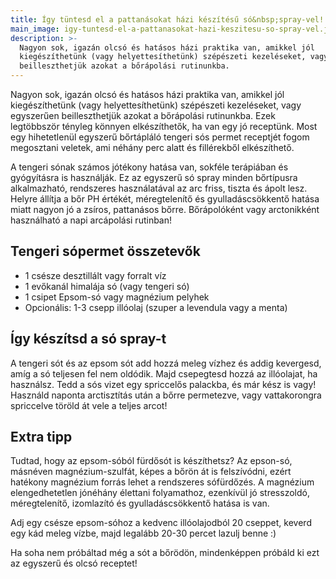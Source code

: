 ```yaml
---
title: Így tüntesd el a pattanásokat házi készítésű só&nbsp;spray-vel!
main_image: igy-tuntesd-el-a-pattanasokat-hazi-keszitesu-so-spray-vel.jpg
description: >-
  Nagyon sok, igazán olcsó és hatásos házi praktika van, amikkel jól
  kiegészíthetünk (vagy helyettesíthetünk) szépészeti kezeléseket, vagy egyszerűen
  beilleszthetjük azokat a bőrápolási rutinunkba.
---
```


Nagyon sok, igazán olcsó és hatásos házi praktika van, amikkel jól
kiegészíthetünk (vagy helyettesíthetünk) szépészeti kezeléseket, vagy egyszerűen
beilleszthetjük azokat a bőrápolási rutinunkba. Ezek legtöbbször tényleg könnyen
elkészíthetők, ha van egy jó receptünk. Most egy hihetetlenül egyszerű
bőrtápláló tengeri sós permet receptjét fogom megosztani veletek, ami néhány
perc alatt és fillérekből elkészíthető.

A tengeri sónak számos jótékony hatása van, sokféle terápiában és gyógyításra is
használják. Ez az egyszerű só spray minden bőrtípusra alkalmazható, rendszeres
használatával az arc friss, tiszta és ápolt lesz. Helyre állítja a bőr PH
értékét, méregtelenítő és gyulladáscsökkentő hatása miatt nagyon jó a zsíros,
pattanásos bőrre. Bőrápolóként vagy arctonikként használható a napi arcápolási
rutinban!

## Tengeri sópermet összetevők

*   1 csésze desztillált vagy forralt víz
*   1 evőkanál himalája só (vagy tengeri só)
*   1 csipet Epsom-só vagy magnézium pelyhek
*   Opcionális: 1-3 csepp illóolaj (szuper a levendula vagy a menta)

## Így készítsd a só spray-t

A tengeri sót és az epsom sót add hozzá meleg vízhez és addig kevergesd, amíg a
só teljesen fel nem oldódik. Majd csepegtesd hozzá az illóolajat, ha használsz.
Tedd a sós vizet egy spriccelős palackba, és már kész is vagy! Használd naponta
arctisztítás után a bőrre permetezve, vagy vattakorongra spriccelve töröld át
vele a teljes arcot!

## Extra tipp

Tudtad, hogy az epsom-sóból fürdősót is készíthetsz? Az epson-só, másnéven
magnézium-szulfát, képes a bőrön át is felszívódni, ezért hatékony magnézium
forrás lehet a rendszeres sófürdőzés. A magnézium elengedhetetlen jónéhány
élettani folyamathoz, ezenkívül jó stresszoldó, méregtelenítő, izomlazító és
gyulladáscsökkentő hatása is van.

Adj egy csésze epsom-sóhoz a kedvenc illóolajodból 20 cseppet, keverd egy kád
meleg vízbe, majd legalább 20-30 percet lazulj benne :)

Ha soha nem próbáltad még a sót a bőrödön, mindenképpen próbáld ki ezt az
egyszerű és olcsó receptet!


